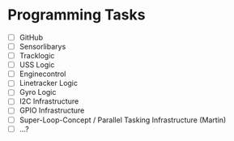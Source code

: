 # Programming Tasks
- [ ] GitHub
- [ ] Sensorlibarys
- [ ] Tracklogic
- [ ] USS Logic
- [ ] Enginecontrol
- [ ] Linetracker Logic
- [ ] Gyro Logic
- [ ] I2C Infrastructure
- [ ] GPIO Infrastructure
- [ ] Super-Loop-Concept / Parallel Tasking Infrastructure (Martin)
- [ ] ...?
